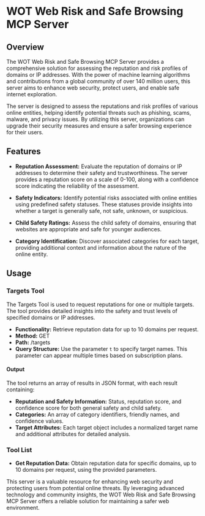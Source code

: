 # WOT Web Risk and Safe Browsing MCP Server

## Overview

The WOT Web Risk and Safe Browsing MCP Server provides a comprehensive solution for assessing the reputation and risk profiles of domains or IP addresses. With the power of machine learning algorithms and contributions from a global community of over 140 million users, this server aims to enhance web security, protect users, and enable safe internet exploration.

The server is designed to assess the reputations and risk profiles of various online entities, helping identify potential threats such as phishing, scams, malware, and privacy issues. By utilizing this server, organizations can upgrade their security measures and ensure a safer browsing experience for their users.

## Features

- **Reputation Assessment:** Evaluate the reputation of domains or IP addresses to determine their safety and trustworthiness. The server provides a reputation score on a scale of 0-100, along with a confidence score indicating the reliability of the assessment.

- **Safety Indicators:** Identify potential risks associated with online entities using predefined safety statuses. These statuses provide insights into whether a target is generally safe, not safe, unknown, or suspicious.

- **Child Safety Ratings:** Assess the child safety of domains, ensuring that websites are appropriate and safe for younger audiences.

- **Category Identification:** Discover associated categories for each target, providing additional context and information about the nature of the online entity.

## Usage

### Targets Tool

The Targets Tool is used to request reputations for one or multiple targets. The tool provides detailed insights into the safety and trust levels of specified domains or IP addresses.

- **Functionality:** Retrieve reputation data for up to 10 domains per request.
- **Method:** GET
- **Path:** /targets
- **Query Structure:** Use the parameter `t` to specify target names. This parameter can appear multiple times based on subscription plans.

#### Output

The tool returns an array of results in JSON format, with each result containing:

- **Reputation and Safety Information:** Status, reputation score, and confidence score for both general safety and child safety.
- **Categories:** An array of category identifiers, friendly names, and confidence values.
- **Target Attributes:** Each target object includes a normalized target name and additional attributes for detailed analysis.

### Tool List

- **Get Reputation Data:** Obtain reputation data for specific domains, up to 10 domains per request, using the provided parameters.

This server is a valuable resource for enhancing web security and protecting users from potential online threats. By leveraging advanced technology and community insights, the WOT Web Risk and Safe Browsing MCP Server offers a reliable solution for maintaining a safer web environment.